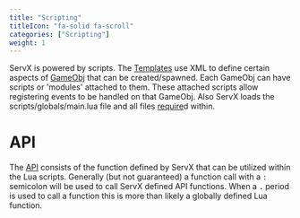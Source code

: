 ```yaml
---
title: "Scripting"
titleIcon: "fa-solid fa-scroll"
categories: ["Scripting"]
weight: 1
---
```


ServX is powered by scripts. The [Templates](/scripting/template) use XML to define certain aspects of [GameObj](/lua/gameobj) that can be created/spawned. Each GameObj can have scripts or 'modules' attached to them. These attached scripts allow registering events to be handled on that GameObj. Also ServX loads the scripts/globals/main.lua file and all files [require](/lua/require)d within.

# API

The [API](https://servx.corppor.com) consists of the function defined by ServX that can be utilized within the Lua scripts. Generally (but not guaranteed) a function call with a `:` semicolon will be used to call ServX defined API functions. When a `.` period is used to call a function this is more than likely a globally defined Lua function.
